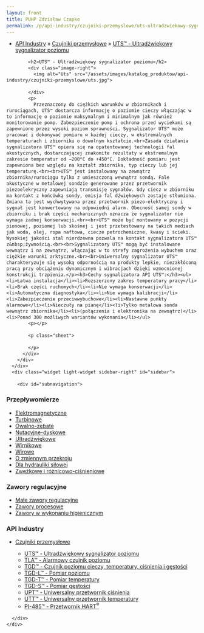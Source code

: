 ```yaml
---
layout: front
title: PUHP Zdzisław Czapko
permalink: /p/api-industry/czujniki-przemyslowe/uts-ultradzwiekowy-sygnalizator-poziomu/
---
```


<div id="content">
  <div class="wrapper-with-color-background">
    <div class="content-area-blog blog-background-sidebar-right">
      <div class="mainarea-left" id="mainarea">
        <div class="blogpost-blog3">
          <div class="post-content">
            <ul class="meta">
<li>
<a href="/p/api-industry">API Industry</a>
»
<a href="/p/api-industry/czujniki-przemyslowe">Czujniki przemysłowe</a>
»
<a href="/p/api-industry/czujniki-przemyslowe/uts-ultradzwiekowy-sygnalizator-poziomu">UTS™ - Ultradźwiękowy sygnalizator poziomu</a>
</li>
</ul>

            <h2>UTS™ - Ultradźwiękowy sygnalizator poziomu</h2>
            <div class="image-right">
              <img alt="Uts" src="/assets/images/katalog_produktow/api-industry/czujniki-przemyslowe/uts.jpg">

            </div>
            <p>
              Przeznaczony do ciężkich warunków w zbiornikach i rurociągach, UTS™ dostarcza informację o poziomie cieczy włączając w to informację o poziomie maksymalnym i minimalnym jak również monitorowanie pomp. Zabezpieczenie pomp i ochrona przed wyciekami są zapewnione przez wysoki poziom sprawności. Sygnalizator UTS™ może pracować i dokonywać pomiaru w każdej cieczy, w ekstremalnych temperaturach i zbiorniku o dowolnym kształcie.<br>Zasada działania sygnalizatora UTS™ opiera się na opatentowanej technologii fal akustycznych, dostarczającej znakomite rezultaty w ekstremalnym zakresie temperatur od –200°C do +450°C. Dokładność pomiaru jest zapewniona bez względu na kształt zbiornika, typ cieczy lub jej temperaturę.<br><br>UTS™ jest instalowany na zewnątrz zbiornika/rurociągu tylko z umieszczoną wewnątrz sondą. Fale akustyczne w metalowej sondzie generowane przez przetwornik piezoelekryczny zapewniają transmisję sygnałów. Gdy ciecz w zbiorniku ma kontakt z końcówką sondy, emisja fal dźwiękowych zostaje stłumiona. Zmiana ta jest wychwytywana przez przetwornik piezo-elektryczny i sygnał jest konwertowany na odpowiedni alarm. Obecność samej sondy w zbiorniku i brak części mechanicznych oznacza że sygnalizator nie wymaga żadnej konserwacji.<br><br>UTS™ może być montowany w pozycji pionowej, poziomej lub skośnej i jest przetestowany na takich mediach jak woda, olej, ropa naftowa, ciecze petrochemiczne, kwasy i ścieki. Wysokiej jakości stal nierdzewna pozwala na kontakt sygnalizatora UTS™ z&nbsp;żywnością.<br><br>Sygnalizatory UTS™ mogą być instalowane wewnątrz i na zewnątrz, włączając w to strefy zagrożenia wybuchem oraz ciężkie warunki arktyczne.<br><br>Uniwersalny sygnalizator UTS™ charakteryzuje się wysoką odpornością na produkty lepkie, niezakłóconą pracą przy obciążeniu dynamicznym i wibracjach dzięki wzmocnionej konstrukcji trzpienia.</p><h3>Cechy sygnalizatora API UTS™:</h3><ul><li>Łatwa instalacja</li><li>Rozszerzony zakres temperatury pracy</li><li>Brak części ruchomych</li><li>Nie wymaga konserwacji</li><li>Automatyczna diagnostyka</li><li>Nie wymaga kalibracji</li><li>Zabezpieczenie przeciwwybuchowe</li><li>Nastawne punkty alarmowe</li><li>Nieczuły na pianę</li><li>Tylko metalowa sonda wewnątrz zbiornika</li><li>(połączenia i elektronika na zewnątrz)</li><li>Ponad 300 możliwych wariantów wykonania</li></ul>
            <p></p>
            
            <p class="sheet">
              
            </p>
          </div>
        </div>
      </div>
      <div class="widget light-widget sidebar-right" id="sidebar">
        
        <div id="subnavigation">
<h3>Przepływomierze</h3>
<ul class="subcategories">
<li class="category"><a href="/p/przeplywomierze/elektromagnetyczne">Elektromagnetyczne</a></li>
<li class="category"><a href="/p/przeplywomierze/turbinowe">Turbinowe</a></li>
<li class="category"><a href="/p/przeplywomierze/owalno-zebate">Owalno-zębate</a></li>
<li class="category"><a href="/p/przeplywomierze/nutacyjne-dyskowe">Nutacyjne-dyskowe</a></li>
<li class="category"><a href="/p/przeplywomierze/ultradzwiekowe">Ultradźwiękowe</a></li>
<li class="category"><a href="/p/przeplywomierze/wirnikowe">Wirnikowe</a></li>
<li class="category"><a href="/p/przeplywomierze/wirowe">Wirowe</a></li>
<li class="category"><a href="/p/przeplywomierze/o-zmiennym-przekroju">O zmiennym przekroju</a></li>
<li class="category"><a href="/p/przeplywomierze/dla-hydrauliki-silowej">Dla hydrauliki siłowej</a></li>
<li class="category"><a href="/p/przeplywomierze/zwezkowe-i-roznicowo-cisnieniowe">Zwężkowe i różnicowo-ciśnieniowe</a></li>
</ul>
<h3>Zawory regulacyjne</h3>
<ul class="subcategories">
<li class="category"><a href="/p/zawory-regulacyjne/male-zawory-regulacyjne">Małe zawory regulacyjne</a></li>
<li class="category"><a href="/p/zawory-regulacyjne/zawory-procesowe">Zawory procesowe</a></li>
<li class="category"><a href="/p/zawory-regulacyjne/zawory-w-wykonaniu-higienicznym">Zawory w wykonaniu higienicznym</a></li>
</ul>
<h3>API Industry</h3>
<ul class="subcategories">
<li class="category"><a href="/p/api-industry/czujniki-przemyslowe">Czujniki przemysłowe</a></li>
<div class="light-widget">
<ul class="products">
<li class="product"><a href="/p/api-industry/czujniki-przemyslowe/uts-ultradzwiekowy-sygnalizator-poziomu">UTS™ - Ultradźwiękowy sygnalizator poziomu</a></li>
<li class="product"><a href="/p/api-industry/czujniki-przemyslowe/tla-alarmowy-czujnik-poziomu">TLA™  - Alarmowy czujnik poziomu</a></li>
<li class="product"><a href="/p/api-industry/czujniki-przemyslowe/tgd-czujnik-poziomu-cieczy-temperatury-cisnienia-i-gestosci">TGD™ - Czujnik poziomu cieczy, temperatury, ciśnienia i gęstości</a></li>
<li class="product"><a href="/p/api-industry/czujniki-przemyslowe/tgd-l-pomiar-poziomu">TGD-L™ - Pomiar poziomu</a></li>
<li class="product"><a href="/p/api-industry/czujniki-przemyslowe/tgd-t-pomiar-temperatury">TGD-T™ - Pomiar temperatury</a></li>
<li class="product"><a href="/p/api-industry/czujniki-przemyslowe/tgd-s-pomiar-gestosci">TGD-S™ - Pomiar gęstości</a></li>
<li class="product"><a href="/p/api-industry/czujniki-przemyslowe/upt-uniwersalny-przetwornik-cisnienia">UPT™ - Uniwersalny przetwornik ciśnienia</a></li>
<li class="product"><a href="/p/api-industry/czujniki-przemyslowe/utt-uniwersalny-przetwornik-temperatury">UTT™ - Uniwersalny przetwornik temperatury</a></li>
<li class="product"><a href="/p/api-industry/czujniki-przemyslowe/pi-485-przetwornik-hart-sup-sup">PI-485™ - Przetwornik HART<sup>®</sup></a></li>
</ul>
</div>
</ul>
</div>

      </div>
    </div>
  </div>
</div>

